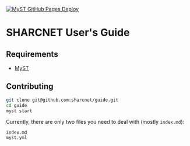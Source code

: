 [![MyST GitHub Pages Deploy](https://github.com/sharcnet/guide/actions/workflows/deploy.yml/badge.svg)](https://github.com/sharcnet/guide/actions/workflows/deploy.yml)

# SHARCNET User's Guide

## Requirements
- [MyST](https://mystmd.org/guide/installing)

## Contributing

```bash
git clone git@github.com:sharcnet/guide.git
cd guide
myst start
```
Currently, there are only two files you need to deal with (mostly `index.md`):
```
index.md
myst.yml
```
